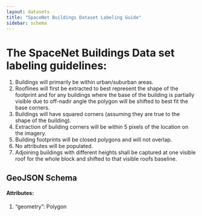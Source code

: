 ```yaml
---
layout: datasets
title: "SpaceNet Buildings Dataset Labeling Guide"
sidebar: schema
---
```

# The SpaceNet Buildings Data set labeling guidelines:

1.  Buildings will primarily be within urban/suburban areas.
2.  Rooflines will first be extracted to best represent the shape of the footprint and for any buildings where the base of the building is partially visible due to off-nadir angle the polygon will be shifted to best fit the base corners.
3.  Buildings will have squared corners (assuming they are true to the shape of the building).
4.  Extraction of building corners will be within 5 pixels of the location on the imagery.
5.  Building footprints will be closed polygons and will not overlap.
6.  No attributes will be populated.
7.  Adjoining buildings with different heights shall be captured at one visible roof for the whole block and shifted to that visible roofs baseline.


## GeoJSON Schema
#### Attributes:
1)	“geometry”: Polygon

